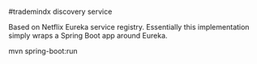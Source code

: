 #trademindx discovery service

Based on Netflix Eureka service registry. Essentially this implementation simply wraps a Spring Boot app around Eureka.

mvn spring-boot:run